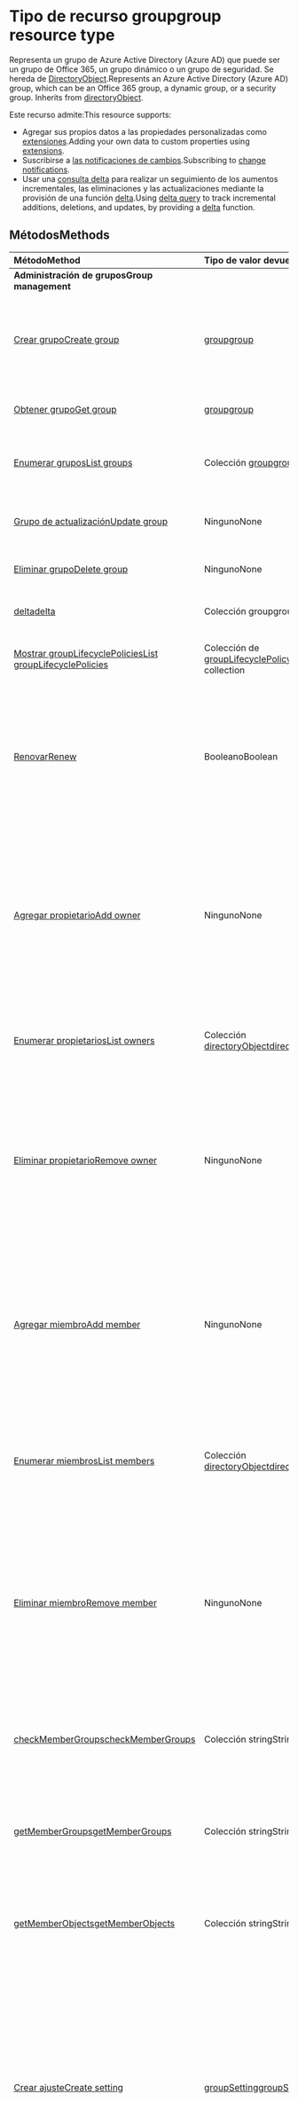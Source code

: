 # <a name="group-resource-type"></a><span data-ttu-id="93c0a-101">Tipo de recurso group</span><span class="sxs-lookup"><span data-stu-id="93c0a-101">group resource type</span></span>

<span data-ttu-id="93c0a-p101">Representa un grupo de Azure Active Directory (Azure AD) que puede ser un grupo de Office 365, un grupo dinámico o un grupo de seguridad. Se hereda de [DirectoryObject](directoryobject.md).</span><span class="sxs-lookup"><span data-stu-id="93c0a-p101">Represents an Azure Active Directory (Azure AD) group, which can be an Office 365 group, a dynamic group, or a security group. Inherits from [directoryObject](directoryobject.md).</span></span>

<span data-ttu-id="93c0a-104">Este recurso admite:</span><span class="sxs-lookup"><span data-stu-id="93c0a-104">This resource supports:</span></span>

- <span data-ttu-id="93c0a-105">Agregar sus propios datos a las propiedades personalizadas como [extensiones](../../../concepts/extensibility_overview.md).</span><span class="sxs-lookup"><span data-stu-id="93c0a-105">Adding your own data to custom properties using [extensions](../../../concepts/extensibility_overview.md).</span></span>
- <span data-ttu-id="93c0a-106">Suscribirse a [las notificaciones de cambios](../../../concepts/webhooks.md).</span><span class="sxs-lookup"><span data-stu-id="93c0a-106">Subscribing to [change notifications](../../../concepts/webhooks.md).</span></span>
- <span data-ttu-id="93c0a-107">Usar una [consulta delta](../../../concepts/delta_query_overview.md) para realizar un seguimiento de los aumentos incrementales, las eliminaciones y las actualizaciones mediante la provisión de una función [delta](../api/user_delta.md).</span><span class="sxs-lookup"><span data-stu-id="93c0a-107">Using [delta query](../../../concepts/delta_query_overview.md) to track incremental additions, deletions, and updates, by providing a [delta](../api/user_delta.md) function.</span></span>


## <a name="methods"></a><span data-ttu-id="93c0a-108">Métodos</span><span class="sxs-lookup"><span data-stu-id="93c0a-108">Methods</span></span>

| <span data-ttu-id="93c0a-109">Método</span><span class="sxs-lookup"><span data-stu-id="93c0a-109">Method</span></span>       | <span data-ttu-id="93c0a-110">Tipo de valor devuelto</span><span class="sxs-lookup"><span data-stu-id="93c0a-110">Return Type</span></span>  |<span data-ttu-id="93c0a-111">Descripción</span><span class="sxs-lookup"><span data-stu-id="93c0a-111">Description</span></span>|
|:---------------|:--------|:----------|
|<span data-ttu-id="93c0a-112">**Administración de grupos**</span><span class="sxs-lookup"><span data-stu-id="93c0a-112">**Group management**</span></span>| | |
|[<span data-ttu-id="93c0a-113">Crear grupo</span><span class="sxs-lookup"><span data-stu-id="93c0a-113">Create group</span></span>](../api/group_post_groups.md) | [<span data-ttu-id="93c0a-114">group</span><span class="sxs-lookup"><span data-stu-id="93c0a-114">group</span></span>](group.md) |<span data-ttu-id="93c0a-115">Crea un grupo.</span><span class="sxs-lookup"><span data-stu-id="93c0a-115">Create a new group.</span></span> <span data-ttu-id="93c0a-116">Puede ser un grupo, un grupo dinámico o un grupo de seguridad de Office 365.</span><span class="sxs-lookup"><span data-stu-id="93c0a-116">It can be an Office 365 group, dynamic group, or security group.</span></span>|
|[<span data-ttu-id="93c0a-117">Obtener grupo</span><span class="sxs-lookup"><span data-stu-id="93c0a-117">Get group</span></span>](../api/group_get.md) | [<span data-ttu-id="93c0a-118">group</span><span class="sxs-lookup"><span data-stu-id="93c0a-118">group</span></span>](group.md) |<span data-ttu-id="93c0a-119">Lee las propiedades de un objeto de grupo.</span><span class="sxs-lookup"><span data-stu-id="93c0a-119">Read properties of a group object.</span></span>|
|[<span data-ttu-id="93c0a-120">Enumerar grupos</span><span class="sxs-lookup"><span data-stu-id="93c0a-120">List groups</span></span>](../api/group_list.md) |<span data-ttu-id="93c0a-121">Colección [group](group.md)</span><span class="sxs-lookup"><span data-stu-id="93c0a-121">[group](group.md) collection</span></span> |<span data-ttu-id="93c0a-122">Enumera los objetos de grupo y sus propiedades.</span><span class="sxs-lookup"><span data-stu-id="93c0a-122">List group objects and their properties.</span></span>|
|[<span data-ttu-id="93c0a-123">Grupo de actualización</span><span class="sxs-lookup"><span data-stu-id="93c0a-123">Update group</span></span>](../api/group_update.md) | <span data-ttu-id="93c0a-124">Ninguno</span><span class="sxs-lookup"><span data-stu-id="93c0a-124">None</span></span> |<span data-ttu-id="93c0a-125">Actualiza las propiedades de un objeto de grupo.</span><span class="sxs-lookup"><span data-stu-id="93c0a-125">Update the properties of a group object.</span></span> |
|[<span data-ttu-id="93c0a-126">Eliminar grupo</span><span class="sxs-lookup"><span data-stu-id="93c0a-126">Delete group</span></span>](../api/group_delete.md) | <span data-ttu-id="93c0a-127">Ninguno</span><span class="sxs-lookup"><span data-stu-id="93c0a-127">None</span></span> |<span data-ttu-id="93c0a-128">Elimina el objeto de grupo.</span><span class="sxs-lookup"><span data-stu-id="93c0a-128">Delete group object.</span></span> |
|[<span data-ttu-id="93c0a-129">delta</span><span class="sxs-lookup"><span data-stu-id="93c0a-129">delta</span></span>](../api/group_delta.md)|<span data-ttu-id="93c0a-130">Colección group</span><span class="sxs-lookup"><span data-stu-id="93c0a-130">group collection</span></span>| <span data-ttu-id="93c0a-131">Obtiene los cambios incrementales de grupos.</span><span class="sxs-lookup"><span data-stu-id="93c0a-131">Get incremental changes for groups.</span></span> |
|[<span data-ttu-id="93c0a-132">Mostrar groupLifecyclePolicies</span><span class="sxs-lookup"><span data-stu-id="93c0a-132">List groupLifecyclePolicies</span></span>](../api/group_list_grouplifecyclepolicies.md) |<span data-ttu-id="93c0a-133">Colección de [groupLifecyclePolicy](grouplifecyclepolicy.md)</span><span class="sxs-lookup"><span data-stu-id="93c0a-133">[groupLifecyclePolicy](grouplifecyclepolicy.md) collection</span></span>| <span data-ttu-id="93c0a-134">Muestra las directivas de ciclo de vida del grupo.</span><span class="sxs-lookup"><span data-stu-id="93c0a-134">List group lifecycle policies.</span></span> |
|[<span data-ttu-id="93c0a-135">Renovar</span><span class="sxs-lookup"><span data-stu-id="93c0a-135">Renew</span></span>](../api/group_renew.md)|<span data-ttu-id="93c0a-136">Booleano</span><span class="sxs-lookup"><span data-stu-id="93c0a-136">Boolean</span></span>|<span data-ttu-id="93c0a-137">Renueva la expiración de un grupo.</span><span class="sxs-lookup"><span data-stu-id="93c0a-137">Renews a group's expiration.</span></span> <span data-ttu-id="93c0a-138">Cuando se renueva un grupo, la expiración del grupo se amplía por el número de días definidos en la directiva.</span><span class="sxs-lookup"><span data-stu-id="93c0a-138">When a group is renewed, the group expiration is extended by the number of days defined in the policy.</span></span>|
|[<span data-ttu-id="93c0a-139">Agregar propietario</span><span class="sxs-lookup"><span data-stu-id="93c0a-139">Add owner</span></span>](../api/group_post_owners.md) |<span data-ttu-id="93c0a-140">Ninguno</span><span class="sxs-lookup"><span data-stu-id="93c0a-140">None</span></span>| <span data-ttu-id="93c0a-141">Agrega un nuevo propietario al grupo al publicarlo en la propiedad de navegación **owners** (se admite solo para grupos de seguridad y grupos de seguridad habilitados para correo).</span><span class="sxs-lookup"><span data-stu-id="93c0a-141">Add a new owner for the group by posting to the **owners** navigation property (supported for security groups and mail-enabled security groups only).</span></span>|
|[<span data-ttu-id="93c0a-142">Enumerar propietarios</span><span class="sxs-lookup"><span data-stu-id="93c0a-142">List owners</span></span>](../api/group_list_owners.md) |<span data-ttu-id="93c0a-143">Colección [directoryObject](directoryobject.md)</span><span class="sxs-lookup"><span data-stu-id="93c0a-143">[directoryObject](directoryobject.md) collection</span></span>| <span data-ttu-id="93c0a-144">Obtiene los propietarios del grupo desde la propiedad de navegación **owners**.</span><span class="sxs-lookup"><span data-stu-id="93c0a-144">Get the owners of the group from the **owners** navigation property.</span></span>|
|[<span data-ttu-id="93c0a-145">Eliminar propietario</span><span class="sxs-lookup"><span data-stu-id="93c0a-145">Remove owner</span></span>](../api/group_delete_owners.md) | <span data-ttu-id="93c0a-146">Ninguno</span><span class="sxs-lookup"><span data-stu-id="93c0a-146">None</span></span> |<span data-ttu-id="93c0a-147">Elimina a un propietario de un grupo de Office 365, un grupo de seguridad o un grupo de seguridad habilitado para correo a través de la propiedad de navegación **owners**.</span><span class="sxs-lookup"><span data-stu-id="93c0a-147">Remove an owner from an Office 365 group, a security group or a mail-enabled security group through the **owners** navigation property.</span></span>|
|[<span data-ttu-id="93c0a-148">Agregar miembro</span><span class="sxs-lookup"><span data-stu-id="93c0a-148">Add member</span></span>](../api/group_post_members.md) |<span data-ttu-id="93c0a-149">Ninguno</span><span class="sxs-lookup"><span data-stu-id="93c0a-149">None</span></span>| <span data-ttu-id="93c0a-150">Agrega un usuario o grupo a este grupo publicándolo en la propiedad de navegación **members** (compatible solo con grupos de seguridad y grupos de seguridad habilitados para correo).</span><span class="sxs-lookup"><span data-stu-id="93c0a-150">Add a user or group to this group by posting to the **members** navigation property (supported for security groups and mail-enabled security groups only).</span></span>|
|[<span data-ttu-id="93c0a-151">Enumerar miembros</span><span class="sxs-lookup"><span data-stu-id="93c0a-151">List members</span></span>](../api/group_list_members.md) |<span data-ttu-id="93c0a-152">Colección [directoryObject](directoryobject.md)</span><span class="sxs-lookup"><span data-stu-id="93c0a-152">[directoryObject](directoryobject.md) collection</span></span>| <span data-ttu-id="93c0a-153">Obtiene los usuarios y grupos que son miembros directos de este grupo desde la propiedad de navegación **members**.</span><span class="sxs-lookup"><span data-stu-id="93c0a-153">Get the users and groups that are direct members of this group from the **members** navigation property.</span></span>|
|[<span data-ttu-id="93c0a-154">Eliminar miembro</span><span class="sxs-lookup"><span data-stu-id="93c0a-154">Remove member</span></span>](../api/group_delete_members.md) | <span data-ttu-id="93c0a-155">Ninguno</span><span class="sxs-lookup"><span data-stu-id="93c0a-155">None</span></span> |<span data-ttu-id="93c0a-p104">Elimina a un miembro de un grupo de Office 365, un grupo de seguridad o un grupo de seguridad habilitado para correo a través de la propiedad de navegación **members**. Puede eliminar usuarios u otros grupos.</span><span class="sxs-lookup"><span data-stu-id="93c0a-p104">Remove a member from an Office 365 group, a security group or a mail-enabled security group through the **members** navigation property. You can remove users or other groups.</span></span> |
|[<span data-ttu-id="93c0a-158">checkMemberGroups</span><span class="sxs-lookup"><span data-stu-id="93c0a-158">checkMemberGroups</span></span>](../api/group_checkmembergroups.md)|<span data-ttu-id="93c0a-159">Colección string</span><span class="sxs-lookup"><span data-stu-id="93c0a-159">String collection</span></span>|<span data-ttu-id="93c0a-p105">Comprueba la pertenencia de este grupo a una lista de grupos. La función es transitiva.</span><span class="sxs-lookup"><span data-stu-id="93c0a-p105">Check this group for membership in a list of groups. The function is transitive.</span></span>|
|[<span data-ttu-id="93c0a-162">getMemberGroups</span><span class="sxs-lookup"><span data-stu-id="93c0a-162">getMemberGroups</span></span>](../api/group_getmembergroups.md)|<span data-ttu-id="93c0a-163">Colección string</span><span class="sxs-lookup"><span data-stu-id="93c0a-163">String collection</span></span>|<span data-ttu-id="93c0a-p106">Devuelve todos los grupos de los que el grupo es miembro. La función es transitiva.</span><span class="sxs-lookup"><span data-stu-id="93c0a-p106">Return all the groups that the group is a member of. The function is transitive.</span></span>|
|[<span data-ttu-id="93c0a-166">getMemberObjects</span><span class="sxs-lookup"><span data-stu-id="93c0a-166">getMemberObjects</span></span>](../api/group_getmemberobjects.md)|<span data-ttu-id="93c0a-167">Colección string</span><span class="sxs-lookup"><span data-stu-id="93c0a-167">String collection</span></span>|<span data-ttu-id="93c0a-p107">Devuelve todos los grupos de los que el grupo es miembro. La función es transitiva.</span><span class="sxs-lookup"><span data-stu-id="93c0a-p107">Return all of the groups that the group is a member of. The function is transitive.</span></span> |
|[<span data-ttu-id="93c0a-170">Crear ajuste</span><span class="sxs-lookup"><span data-stu-id="93c0a-170">Create setting</span></span>](../api/groupsetting_post_groupsettings.md) | [<span data-ttu-id="93c0a-171">groupSetting</span><span class="sxs-lookup"><span data-stu-id="93c0a-171">groupSetting</span></span>](groupsetting.md) |<span data-ttu-id="93c0a-p108">Crea un objeto de configuración según una plantilla de groupSettingTemplate. La solicitud POST debe proporcionar settingValues para toda la configuración establecida en la plantilla. Solo se pueden usar plantillas específicas de grupos para esta operación.</span><span class="sxs-lookup"><span data-stu-id="93c0a-p108">Create a setting object based on a groupSettingTemplate. The POST request must provide settingValues for all the settings defined in the template. Only groups specific templates may be used for this operation.</span></span>|
|[<span data-ttu-id="93c0a-175">Ajuste Get</span><span class="sxs-lookup"><span data-stu-id="93c0a-175">Get setting</span></span>](../api/groupsetting_get.md) | [<span data-ttu-id="93c0a-176">groupSetting</span><span class="sxs-lookup"><span data-stu-id="93c0a-176">groupSetting</span></span>](groupsetting.md) | <span data-ttu-id="93c0a-177">Lee las propiedades de un objeto de configuración específico.</span><span class="sxs-lookup"><span data-stu-id="93c0a-177">Read properties of a specific setting object.</span></span> |
|[<span data-ttu-id="93c0a-178">Configuración de la lista</span><span class="sxs-lookup"><span data-stu-id="93c0a-178">List settings</span></span>](../api/groupsetting_list.md) | <span data-ttu-id="93c0a-179">Colección de [groupSetting](groupsetting.md)</span><span class="sxs-lookup"><span data-stu-id="93c0a-179">[groupSetting](groupsetting.md) collection</span></span> | <span data-ttu-id="93c0a-180">Enumera las propiedades de todos los objetos de configuración.</span><span class="sxs-lookup"><span data-stu-id="93c0a-180">List properties of all setting objects.</span></span> |
|[<span data-ttu-id="93c0a-181">Actualizar ajuste</span><span class="sxs-lookup"><span data-stu-id="93c0a-181">Update setting</span></span>](../api/groupsetting_update.md) | [<span data-ttu-id="93c0a-182">groupSetting</span><span class="sxs-lookup"><span data-stu-id="93c0a-182">groupSetting</span></span>](groupsetting.md) | <span data-ttu-id="93c0a-183">Actualiza el objeto de configuración.</span><span class="sxs-lookup"><span data-stu-id="93c0a-183">Update a setting object.</span></span> |
|[<span data-ttu-id="93c0a-184">Eliminar ajuste</span><span class="sxs-lookup"><span data-stu-id="93c0a-184">Delete setting</span></span>](../api/groupsetting_delete.md) | <span data-ttu-id="93c0a-185">Ninguno</span><span class="sxs-lookup"><span data-stu-id="93c0a-185">None</span></span> | <span data-ttu-id="93c0a-186">Elimina un objeto de configuración.</span><span class="sxs-lookup"><span data-stu-id="93c0a-186">Delete a setting object.</span></span> |
|<span data-ttu-id="93c0a-187">**Calendario**</span><span class="sxs-lookup"><span data-stu-id="93c0a-187">**Calendar**</span></span>| | |
|[<span data-ttu-id="93c0a-188">Crear evento</span><span class="sxs-lookup"><span data-stu-id="93c0a-188">Create event</span></span>](../api/group_post_events.md) |[<span data-ttu-id="93c0a-189">evento</span><span class="sxs-lookup"><span data-stu-id="93c0a-189">event</span></span>](event.md)| <span data-ttu-id="93c0a-190">Crea un evento al publicarlo en la colección de eventos.</span><span class="sxs-lookup"><span data-stu-id="93c0a-190">Create a new event by posting to the events collection.</span></span>|
|[<span data-ttu-id="93c0a-191">Obtener evento</span><span class="sxs-lookup"><span data-stu-id="93c0a-191">Get event</span></span>](../api/group_get_event.md) |[<span data-ttu-id="93c0a-192">evento</span><span class="sxs-lookup"><span data-stu-id="93c0a-192">event</span></span>](event.md)|<span data-ttu-id="93c0a-193">Lee las propiedades de un objeto de evento.</span><span class="sxs-lookup"><span data-stu-id="93c0a-193">Read properties of an event object.</span></span>|
|[<span data-ttu-id="93c0a-194">Lista de eventos</span><span class="sxs-lookup"><span data-stu-id="93c0a-194">List events</span></span>](../api/group_list_events.md) |<span data-ttu-id="93c0a-195">Colección [event](event.md)</span><span class="sxs-lookup"><span data-stu-id="93c0a-195">[event](event.md) collection</span></span>| <span data-ttu-id="93c0a-196">Obtiene una colección de objetos de evento.</span><span class="sxs-lookup"><span data-stu-id="93c0a-196">Get an event object collection.</span></span>|
|[<span data-ttu-id="93c0a-197">Actualizar evento</span><span class="sxs-lookup"><span data-stu-id="93c0a-197">Update event</span></span>](../api/group_update_event.md) |<span data-ttu-id="93c0a-198">Ninguno</span><span class="sxs-lookup"><span data-stu-id="93c0a-198">None</span></span>|<span data-ttu-id="93c0a-199">Actualiza las propiedades del objeto de evento.</span><span class="sxs-lookup"><span data-stu-id="93c0a-199">Update the properties of an event object.</span></span>|
|[<span data-ttu-id="93c0a-200">Eliminar evento</span><span class="sxs-lookup"><span data-stu-id="93c0a-200">Delete event</span></span>](../api/group_delete_event.md) |<span data-ttu-id="93c0a-201">Ninguno</span><span class="sxs-lookup"><span data-stu-id="93c0a-201">None</span></span>|<span data-ttu-id="93c0a-202">Elimina el objeto de evento.</span><span class="sxs-lookup"><span data-stu-id="93c0a-202">Delete event object.</span></span>|
|[<span data-ttu-id="93c0a-203">Lista de calendarView</span><span class="sxs-lookup"><span data-stu-id="93c0a-203">List calendarView</span></span>](../api/group_list_calendarview.md) |<span data-ttu-id="93c0a-204">Colección de [eventos](event.md)</span><span class="sxs-lookup"><span data-stu-id="93c0a-204">[event](event.md) collection</span></span>| <span data-ttu-id="93c0a-205">Obtiene una colección de eventos en un intervalo de tiempo especificado.</span><span class="sxs-lookup"><span data-stu-id="93c0a-205">Get a collection of events in a specified time window.</span></span>|
|<span data-ttu-id="93c0a-206">**Conversaciones**</span><span class="sxs-lookup"><span data-stu-id="93c0a-206">**Conversations**</span></span>| | |
|[<span data-ttu-id="93c0a-207">Crear conversación</span><span class="sxs-lookup"><span data-stu-id="93c0a-207">Create conversation</span></span>](../api/group_post_conversations.md) |[<span data-ttu-id="93c0a-208">conversación</span><span class="sxs-lookup"><span data-stu-id="93c0a-208">conversation</span></span>](conversation.md)| <span data-ttu-id="93c0a-209">Crea una conversación al publicarla en la colección de conversaciones.</span><span class="sxs-lookup"><span data-stu-id="93c0a-209">Create a new conversation by posting to the conversations collection.</span></span>|
|[<span data-ttu-id="93c0a-210">Obtener conversación</span><span class="sxs-lookup"><span data-stu-id="93c0a-210">Get conversation</span></span>](../api/group_get_conversation.md) |[<span data-ttu-id="93c0a-211">conversación</span><span class="sxs-lookup"><span data-stu-id="93c0a-211">conversation</span></span>](conversation.md)| <span data-ttu-id="93c0a-212">Lee las propiedades de un objeto de conversación.</span><span class="sxs-lookup"><span data-stu-id="93c0a-212">Read properties of a conversation object.</span></span>|
|[<span data-ttu-id="93c0a-213">Lista de conversaciones</span><span class="sxs-lookup"><span data-stu-id="93c0a-213">List conversations</span></span>](../api/group_list_conversations.md) |<span data-ttu-id="93c0a-214">Colección de [conversaciones](conversation.md)</span><span class="sxs-lookup"><span data-stu-id="93c0a-214">[conversation](conversation.md) collection</span></span>| <span data-ttu-id="93c0a-215">Obtiene una colección de objetos de conversación.</span><span class="sxs-lookup"><span data-stu-id="93c0a-215">Get a conversation object collection.</span></span>|
|[<span data-ttu-id="93c0a-216">Eliminar conversación</span><span class="sxs-lookup"><span data-stu-id="93c0a-216">Delete conversation</span></span>](../api/group_delete_conversation.md) |<span data-ttu-id="93c0a-217">Ninguno</span><span class="sxs-lookup"><span data-stu-id="93c0a-217">None</span></span>|<span data-ttu-id="93c0a-218">Elimina un objeto de conversación.</span><span class="sxs-lookup"><span data-stu-id="93c0a-218">Delete conversation object.</span></span>|
|[<span data-ttu-id="93c0a-219">Obtener conversación</span><span class="sxs-lookup"><span data-stu-id="93c0a-219">Get thread</span></span>](../api/group_get_thread.md) |[<span data-ttu-id="93c0a-220">conversationThread</span><span class="sxs-lookup"><span data-stu-id="93c0a-220">conversationThread</span></span>](conversationthread.md)| <span data-ttu-id="93c0a-221">Lee las propiedades de un objeto de conversación.</span><span class="sxs-lookup"><span data-stu-id="93c0a-221">Read properties of a thread object.</span></span>|
|[<span data-ttu-id="93c0a-222">Lista de conversaciones</span><span class="sxs-lookup"><span data-stu-id="93c0a-222">List threads</span></span>](../api/group_list_threads.md) |<span data-ttu-id="93c0a-223">Colección [conversationThread](conversationthread.md)</span><span class="sxs-lookup"><span data-stu-id="93c0a-223">[conversationThread](conversationthread.md) collection</span></span>| <span data-ttu-id="93c0a-224">Obtiene todas las conversaciones de un grupo.</span><span class="sxs-lookup"><span data-stu-id="93c0a-224">Get all the threads of a group.</span></span>|
|[<span data-ttu-id="93c0a-225">Actualizar conversación</span><span class="sxs-lookup"><span data-stu-id="93c0a-225">Update thread</span></span>](../api/group_update_thread.md) |<span data-ttu-id="93c0a-226">Ninguno</span><span class="sxs-lookup"><span data-stu-id="93c0a-226">None</span></span>| <span data-ttu-id="93c0a-227">Actualiza las propiedades de un objeto de conversación.</span><span class="sxs-lookup"><span data-stu-id="93c0a-227">Update properties of a thread object.</span></span>|
|[<span data-ttu-id="93c0a-228">Eliminar conversación</span><span class="sxs-lookup"><span data-stu-id="93c0a-228">Delete thread</span></span>](../api/group_delete_thread.md) |<span data-ttu-id="93c0a-229">Ninguno</span><span class="sxs-lookup"><span data-stu-id="93c0a-229">None</span></span>| <span data-ttu-id="93c0a-230">Elimina un objeto de conversación.</span><span class="sxs-lookup"><span data-stu-id="93c0a-230">Delete thread object.</span></span>|
|[<span data-ttu-id="93c0a-231">Lista de acceptedSenders</span><span class="sxs-lookup"><span data-stu-id="93c0a-231">List acceptedSenders</span></span>](../api/group_list_acceptedsenders.md) |<span data-ttu-id="93c0a-232">Colección [directoryObject](directoryobject.md)</span><span class="sxs-lookup"><span data-stu-id="93c0a-232">[directoryObject](directoryobject.md) collection</span></span>| <span data-ttu-id="93c0a-233">Obtiene una lista de usuarios o grupos que se encuentran en la lista de acceptedSenders de este grupo.</span><span class="sxs-lookup"><span data-stu-id="93c0a-233">Get a list of users or groups that are in the acceptedSenders list for this group.</span></span>|
|[<span data-ttu-id="93c0a-234">Agregar acceptedSenders</span><span class="sxs-lookup"><span data-stu-id="93c0a-234">Add acceptedSender</span></span>](../api/group_post_acceptedsenders.md) |[<span data-ttu-id="93c0a-235">directoryObject</span><span class="sxs-lookup"><span data-stu-id="93c0a-235">directoryObject</span></span>](directoryobject.md)| <span data-ttu-id="93c0a-236">Agrega un usuario o grupo a la colección acceptSenders.</span><span class="sxs-lookup"><span data-stu-id="93c0a-236">Add a User or Group to the acceptSenders collection.</span></span>|
|[<span data-ttu-id="93c0a-237">Eliminar acceptedSender</span><span class="sxs-lookup"><span data-stu-id="93c0a-237">Remove acceptedSender</span></span>](../api/group_delete_acceptedsenders.md) |[<span data-ttu-id="93c0a-238">directoryObject</span><span class="sxs-lookup"><span data-stu-id="93c0a-238">directoryObject</span></span>](directoryobject.md)| <span data-ttu-id="93c0a-239">Elimina a un usuario o grupo de la colección acceptedSenders.</span><span class="sxs-lookup"><span data-stu-id="93c0a-239">Remove a User or Group from the acceptedSenders collection.</span></span>|
|[<span data-ttu-id="93c0a-240">Enumerar rejectedSenders</span><span class="sxs-lookup"><span data-stu-id="93c0a-240">List rejectedSenders</span></span>](../api/group_list_rejectedsenders.md) |<span data-ttu-id="93c0a-241">Colección [directoryObject](directoryobject.md)</span><span class="sxs-lookup"><span data-stu-id="93c0a-241">[directoryObject](directoryobject.md) collection</span></span>| <span data-ttu-id="93c0a-242">Obtiene una lista de usuarios o grupos que se encuentran en la lista de rejectedSenders de este grupo.</span><span class="sxs-lookup"><span data-stu-id="93c0a-242">Get a list of users or groups that are in the rejectedSenders list for this group.</span></span>|
|[<span data-ttu-id="93c0a-243">Agregar rejectedSender</span><span class="sxs-lookup"><span data-stu-id="93c0a-243">Add rejectedSender</span></span>](../api/group_post_rejectedsenders.md) |[<span data-ttu-id="93c0a-244">directoryObject</span><span class="sxs-lookup"><span data-stu-id="93c0a-244">directoryObject</span></span>](directoryobject.md)| <span data-ttu-id="93c0a-245">Agrega un nuevo usuario o grupo a la colección rejectedSenders.</span><span class="sxs-lookup"><span data-stu-id="93c0a-245">Add a new User or Group to the rejectedSenders collection.</span></span>|
|[<span data-ttu-id="93c0a-246">Eliminar rejectedSender</span><span class="sxs-lookup"><span data-stu-id="93c0a-246">Remove rejectedSender</span></span>](../api/group_delete_rejectedsenders.md) |[<span data-ttu-id="93c0a-247">directoryObject</span><span class="sxs-lookup"><span data-stu-id="93c0a-247">directoryObject</span></span>](directoryobject.md)| <span data-ttu-id="93c0a-248">Elimina un nuevo usuario o grupo de la colección rejectedSenders.</span><span class="sxs-lookup"><span data-stu-id="93c0a-248">Remove new new User or Group from the rejectedSenders collection.</span></span>|
|[<span data-ttu-id="93c0a-249">Crear ajuste</span><span class="sxs-lookup"><span data-stu-id="93c0a-249">Create setting</span></span>](../api/groupsetting_post_groupsettings.md) | [<span data-ttu-id="93c0a-250">groupSetting</span><span class="sxs-lookup"><span data-stu-id="93c0a-250">groupSetting</span></span>](groupsetting.md) |<span data-ttu-id="93c0a-p109">Crea un objeto de configuración según una plantilla de groupSettingTemplate. La solicitud POST debe proporcionar settingValues para toda la configuración establecida en la plantilla. Solo se pueden usar plantillas específicas de grupos para esta operación.</span><span class="sxs-lookup"><span data-stu-id="93c0a-p109">Create a setting object based on a groupSettingTemplate. The POST request must provide settingValues for all the settings defined in the template. Only groups specific templates may be used for this operation.</span></span>|
|[<span data-ttu-id="93c0a-254">Ajuste Get</span><span class="sxs-lookup"><span data-stu-id="93c0a-254">Get setting</span></span>](../api/groupsetting_get.md) | [<span data-ttu-id="93c0a-255">groupSetting</span><span class="sxs-lookup"><span data-stu-id="93c0a-255">groupSetting</span></span>](groupsetting.md) | <span data-ttu-id="93c0a-256">Lee las propiedades de un objeto de configuración específico.</span><span class="sxs-lookup"><span data-stu-id="93c0a-256">Read properties of a specific setting object.</span></span> |
|[<span data-ttu-id="93c0a-257">Configuración de la lista</span><span class="sxs-lookup"><span data-stu-id="93c0a-257">List settings</span></span>](../api/groupsetting_list.md) | <span data-ttu-id="93c0a-258">Colección de [groupSetting](groupsetting.md)</span><span class="sxs-lookup"><span data-stu-id="93c0a-258">[groupSetting](groupsetting.md) collection</span></span> | <span data-ttu-id="93c0a-259">Enumera las propiedades de todos los objetos de configuración.</span><span class="sxs-lookup"><span data-stu-id="93c0a-259">List properties of all setting objects.</span></span> |
|[<span data-ttu-id="93c0a-260">Configuración de actualización</span><span class="sxs-lookup"><span data-stu-id="93c0a-260">Update setting</span></span>](../api/groupsetting_update.md) | <span data-ttu-id="93c0a-261">Ninguno</span><span class="sxs-lookup"><span data-stu-id="93c0a-261">None</span></span> | <span data-ttu-id="93c0a-262">Actualiza el objeto de configuración.</span><span class="sxs-lookup"><span data-stu-id="93c0a-262">Update a setting object.</span></span> |
|[<span data-ttu-id="93c0a-263">Eliminar ajuste</span><span class="sxs-lookup"><span data-stu-id="93c0a-263">Delete setting</span></span>](../api/groupsetting_delete.md) | <span data-ttu-id="93c0a-264">Ninguno</span><span class="sxs-lookup"><span data-stu-id="93c0a-264">None</span></span> | <span data-ttu-id="93c0a-265">Elimina un objeto de configuración.</span><span class="sxs-lookup"><span data-stu-id="93c0a-265">Delete a setting object.</span></span> |
|<span data-ttu-id="93c0a-266">**Extensiones abiertas**</span><span class="sxs-lookup"><span data-stu-id="93c0a-266">**Open extensions**</span></span>| | |
|[<span data-ttu-id="93c0a-267">Crear extensión abierta</span><span class="sxs-lookup"><span data-stu-id="93c0a-267">Create open extension</span></span>](../api/opentypeextension_post_opentypeextension.md) |[<span data-ttu-id="93c0a-268">openTypeExtension</span><span class="sxs-lookup"><span data-stu-id="93c0a-268">openTypeExtension</span></span>](opentypeextension.md)| <span data-ttu-id="93c0a-269">Crea una extensión abierta y agrega propiedades personalizadas en una instancia nueva o un recurso existente.</span><span class="sxs-lookup"><span data-stu-id="93c0a-269">Create an open extension and add custom properties to a new or existing resource.</span></span>|
|[<span data-ttu-id="93c0a-270">Obtener extensión abierta</span><span class="sxs-lookup"><span data-stu-id="93c0a-270">Get open extension</span></span>](../api/opentypeextension_get.md) |<span data-ttu-id="93c0a-271">Colección [openTypeExtension](opentypeextension.md)</span><span class="sxs-lookup"><span data-stu-id="93c0a-271">[openTypeExtension](opentypeextension.md) collection</span></span>| <span data-ttu-id="93c0a-272">Obtiene una extensión abierta identificada por el nombre de extensión.</span><span class="sxs-lookup"><span data-stu-id="93c0a-272">Get an open extension identified by the extension name.</span></span>|
|<span data-ttu-id="93c0a-273">**Extensiones de esquema**</span><span class="sxs-lookup"><span data-stu-id="93c0a-273">**Schema extensions**</span></span>| | |
|[<span data-ttu-id="93c0a-274">Agregar valores de extensión de esquema</span><span class="sxs-lookup"><span data-stu-id="93c0a-274">Add schema extension values</span></span>](../../../concepts/extensibility_schema_groups.md) || <span data-ttu-id="93c0a-275">Crea una definición de extensión de esquema y, después, la usa para agregar datos escritos personalizados a un recurso.</span><span class="sxs-lookup"><span data-stu-id="93c0a-275">Create a schema extension definition and then use it to add custom typed data to a resource.</span></span>|
|<span data-ttu-id="93c0a-276">**Otros recursos de grupo**</span><span class="sxs-lookup"><span data-stu-id="93c0a-276">**Other group resources**</span></span>| | |
|[<span data-ttu-id="93c0a-277">Enumerar fotos</span><span class="sxs-lookup"><span data-stu-id="93c0a-277">List photos</span></span>](../api/group_list_photos.md) |<span data-ttu-id="93c0a-278">Colección [profilePhoto](photo.md)</span><span class="sxs-lookup"><span data-stu-id="93c0a-278">[profilePhoto](photo.md) collection</span></span>| <span data-ttu-id="93c0a-279">Obtiene una colección de fotos de perfil para el grupo.</span><span class="sxs-lookup"><span data-stu-id="93c0a-279">Get a collection of profile photos for the group.</span></span>|
|[<span data-ttu-id="93c0a-280">Enumerar plannerPlans</span><span class="sxs-lookup"><span data-stu-id="93c0a-280">List plannerPlans</span></span>](../api/plannergroup_list_plans.md) |<span data-ttu-id="93c0a-281">Colección [plannerPlan](plannerPlan.md)</span><span class="sxs-lookup"><span data-stu-id="93c0a-281">[plannerPlan](plannerPlan.md) collection</span></span>| <span data-ttu-id="93c0a-282">Obtiene planes de Planner que pertenecen al grupo.</span><span class="sxs-lookup"><span data-stu-id="93c0a-282">Get Planner plans owned by the group.</span></span>|
|<span data-ttu-id="93c0a-283">**Configuración de usuario**</span><span class="sxs-lookup"><span data-stu-id="93c0a-283">**User settings**</span></span>| | |
|[<span data-ttu-id="93c0a-284">addFavorite</span><span class="sxs-lookup"><span data-stu-id="93c0a-284">addFavorite</span></span>](../api/group_addfavorite.md)|<span data-ttu-id="93c0a-285">Ninguno</span><span class="sxs-lookup"><span data-stu-id="93c0a-285">None</span></span>|<span data-ttu-id="93c0a-p110">Agrega el grupo a la lista de grupos favoritos del usuario actual. Compatible solo con grupos de Office 365.</span><span class="sxs-lookup"><span data-stu-id="93c0a-p110">Add the group to the list of the current user's favorite groups. Supported for only Office 365 groups.</span></span>|
|[<span data-ttu-id="93c0a-288">removeFavorite</span><span class="sxs-lookup"><span data-stu-id="93c0a-288">removeFavorite</span></span>](../api/group_removefavorite.md)|<span data-ttu-id="93c0a-289">Ninguno</span><span class="sxs-lookup"><span data-stu-id="93c0a-289">None</span></span>|<span data-ttu-id="93c0a-p111">Quita el grupo de la lista de grupos favoritos del usuario actual. Compatible solo con grupos de Office 365.</span><span class="sxs-lookup"><span data-stu-id="93c0a-p111">Remove the group from the list of the current user's favorite groups. Supported for only Office 365 groups.</span></span>|
|[<span data-ttu-id="93c0a-292">Enumerar memberOf</span><span class="sxs-lookup"><span data-stu-id="93c0a-292">List memberOf</span></span>](../api/group_list_memberof.md) |<span data-ttu-id="93c0a-293">Colección [directoryObject](directoryobject.md)</span><span class="sxs-lookup"><span data-stu-id="93c0a-293">[directoryObject](directoryobject.md) collection</span></span>| <span data-ttu-id="93c0a-294">Obtiene los grupos y las unidades administrativas de los que el usuario es miembro directo desde la propiedad de navegación **memberOf**.</span><span class="sxs-lookup"><span data-stu-id="93c0a-294">Get the groups and administative units that this user is a direct member of, from the **memberOf** navigation property.</span></span>|
|[<span data-ttu-id="93c0a-295">subscribeByMail</span><span class="sxs-lookup"><span data-stu-id="93c0a-295">subscribeByMail</span></span>](../api/group_subscribebymail.md)|<span data-ttu-id="93c0a-296">Ninguno</span><span class="sxs-lookup"><span data-stu-id="93c0a-296">None</span></span>|<span data-ttu-id="93c0a-p112">Establece la propiedad isSubscribedByMail como **true**. Permite que el usuario actual pueda recibir conversaciones de correo electrónico. Compatible solo con grupos de Office 365.</span><span class="sxs-lookup"><span data-stu-id="93c0a-p112">Set the isSubscribedByMail property to **true**. Enabling the current user to receive email conversations. Supported for only Office 365 groups.</span></span>|
|[<span data-ttu-id="93c0a-300">unsubscribeByMail</span><span class="sxs-lookup"><span data-stu-id="93c0a-300">unsubscribeByMail</span></span>](../api/group_unsubscribebymail.md)|<span data-ttu-id="93c0a-301">Ninguno</span><span class="sxs-lookup"><span data-stu-id="93c0a-301">None</span></span>|<span data-ttu-id="93c0a-p113">Establece la propiedad isSubscribedByMail como **false**. Impide que el usuario actual pueda recibir conversaciones de correo electrónico. Compatible solo con grupos de Office 365.</span><span class="sxs-lookup"><span data-stu-id="93c0a-p113">Set the isSubscribedByMail property to **false**. Disabling the current user from receive email conversations. Supported for only Office 365 groups.</span></span>|
|[<span data-ttu-id="93c0a-305">resetUnseenCount</span><span class="sxs-lookup"><span data-stu-id="93c0a-305">resetUnseenCount</span></span>](../api/group_resetunseencount.md)|<span data-ttu-id="93c0a-306">Ninguno</span><span class="sxs-lookup"><span data-stu-id="93c0a-306">None</span></span>|<span data-ttu-id="93c0a-p114">Restablece a 0 la unseenCount de todas las publicaciones que el usuario actual no ha visto desde su última visita. Compatible solo con grupos de Office 365.</span><span class="sxs-lookup"><span data-stu-id="93c0a-p114">Reset the unseenCount to 0 of all the posts that the current user has not seen since their last visit. Supported for only Office 365 groups.</span></span>|

## <a name="properties"></a><span data-ttu-id="93c0a-309">Propiedades</span><span class="sxs-lookup"><span data-stu-id="93c0a-309">Properties</span></span>
| <span data-ttu-id="93c0a-310">Propiedad</span><span class="sxs-lookup"><span data-stu-id="93c0a-310">Property</span></span>     | <span data-ttu-id="93c0a-311">Tipo</span><span class="sxs-lookup"><span data-stu-id="93c0a-311">Type</span></span>   |<span data-ttu-id="93c0a-312">Descripción</span><span class="sxs-lookup"><span data-stu-id="93c0a-312">Description</span></span>|
|:---------------|:--------|:----------|
|<span data-ttu-id="93c0a-313">allowExternalSenders</span><span class="sxs-lookup"><span data-stu-id="93c0a-313">allowExternalSenders</span></span>|<span data-ttu-id="93c0a-314">Booleano</span><span class="sxs-lookup"><span data-stu-id="93c0a-314">Boolean</span></span>|<span data-ttu-id="93c0a-p115">El valor predeterminado es **false**. Indica si los usuarios externos a la organización pueden enviar mensajes al grupo.</span><span class="sxs-lookup"><span data-stu-id="93c0a-p115">Default is **false**. Indicates if people external to the organization can send messages to the group.</span></span>|
|<span data-ttu-id="93c0a-317">autoSubscribeNewMembers</span><span class="sxs-lookup"><span data-stu-id="93c0a-317">autoSubscribeNewMembers</span></span>|<span data-ttu-id="93c0a-318">Booleano</span><span class="sxs-lookup"><span data-stu-id="93c0a-318">Boolean</span></span>|<span data-ttu-id="93c0a-p116">El valor predeterminado es **false**. Indica si los miembros agregados al grupo se suscribirán de forma automática para recibir notificaciones por correo electrónico. Puede establecer esta propiedad en una solicitud PATCH del grupo; no la establezca en la solicitud POST inicial que crea el grupo.</span><span class="sxs-lookup"><span data-stu-id="93c0a-p116">Default is **false**. Indicates if new members added to the group will be auto-subscribed to receive email notifications. You can set this property in a PATCH request for the group; do not set it in the initial POST request that creates the group.</span></span>|
|<span data-ttu-id="93c0a-322">classification</span><span class="sxs-lookup"><span data-stu-id="93c0a-322">classification</span></span>|<span data-ttu-id="93c0a-323">Cadena</span><span class="sxs-lookup"><span data-stu-id="93c0a-323">String</span></span>|<span data-ttu-id="93c0a-p117">Describe una clasificación para el grupo (como impacto en el negocio bajo, medio o alto). Los valores válidos para esta propiedad se definen mediante la creación de un valor [setting](groupsetting.md) ClassificationList, basado en la [definición de plantilla](groupsettingtemplate.md).</span><span class="sxs-lookup"><span data-stu-id="93c0a-p117">Describes a classification for the group (such as low, medium or high business impact). Valid values for this property are defined by creating a ClassificationList [setting](groupsetting.md) value, based on the [template definition](groupsettingtemplate.md).</span></span>|
|<span data-ttu-id="93c0a-326">createdDateTime</span><span class="sxs-lookup"><span data-stu-id="93c0a-326">createdDateTime</span></span>|<span data-ttu-id="93c0a-327">DateTimeOffset</span><span class="sxs-lookup"><span data-stu-id="93c0a-327">DateTimeOffset</span></span>| <span data-ttu-id="93c0a-328">Marca de tiempo de cuando se creó el grupo.</span><span class="sxs-lookup"><span data-stu-id="93c0a-328">Timestamp of when the group was created.</span></span> <span data-ttu-id="93c0a-329">El valor no puede modificarse y se rellena automáticamente al crear el grupo.</span><span class="sxs-lookup"><span data-stu-id="93c0a-329">The value cannot be modified and is automatically populated when the group is created.</span></span> <span data-ttu-id="93c0a-330">El tipo de marca de tiempo representa la información de fecha y hora con el formato ISO 8601 y está siempre en hora UTC.</span><span class="sxs-lookup"><span data-stu-id="93c0a-330">The Timestamp type represents date and time information using ISO 8601 format and is always in UTC time.</span></span> <span data-ttu-id="93c0a-331">Por ejemplo, medianoche en la zona horaria UTC del 1 de enero de 2014 sería así: `'2014-01-01T00:00:00Z'`.</span><span class="sxs-lookup"><span data-stu-id="93c0a-331">For example, midnight UTC on Jan 1, 2014 would look like this: `'2014-01-01T00:00:00Z'`.</span></span> <span data-ttu-id="93c0a-332">Solo lectura.</span><span class="sxs-lookup"><span data-stu-id="93c0a-332">Read-only.</span></span> |
|<span data-ttu-id="93c0a-333">descripción</span><span class="sxs-lookup"><span data-stu-id="93c0a-333">description</span></span>|<span data-ttu-id="93c0a-334">Cadena</span><span class="sxs-lookup"><span data-stu-id="93c0a-334">String</span></span>|<span data-ttu-id="93c0a-335">Una descripción opcional del grupo.</span><span class="sxs-lookup"><span data-stu-id="93c0a-335">An optional description for the group.</span></span> |
|<span data-ttu-id="93c0a-336">displayName</span><span class="sxs-lookup"><span data-stu-id="93c0a-336">displayName</span></span>|<span data-ttu-id="93c0a-337">Cadena</span><span class="sxs-lookup"><span data-stu-id="93c0a-337">String</span></span>|<span data-ttu-id="93c0a-p119">El nombre para mostrar del grupo. Esta propiedad es necesaria cuando se crea un grupo y no se puede borrar durante las actualizaciones. Es compatible con $filter y $orderby.</span><span class="sxs-lookup"><span data-stu-id="93c0a-p119">The display name for the group. This property is required when a group is created and it cannot be cleared during updates. Supports $filter and $orderby.</span></span>|
|<span data-ttu-id="93c0a-341">groupTypes</span><span class="sxs-lookup"><span data-stu-id="93c0a-341">groupTypes</span></span>|<span data-ttu-id="93c0a-342">Colección string</span><span class="sxs-lookup"><span data-stu-id="93c0a-342">String collection</span></span>| <span data-ttu-id="93c0a-p120">Especifica el tipo de grupo que se va a crear. Los valores posibles son **Unified** para crear un grupo de Office 365 o **DynamicMembership** para grupos dinámicos.  Para los demás tipos de grupos, como los grupos con seguridad habilitada y los grupos de seguridad habilitados para correo electrónico, no establezca esta propiedad. Es compatible con $filter.</span><span class="sxs-lookup"><span data-stu-id="93c0a-p120">Specifies the type of group to create. Possible values are **Unified** to create an Office 365 group, or **DynamicMembership** for dynamic groups.  For all other group types, like security-enabled groups and email-enabled security groups, do not set this property. Supports $filter.</span></span>|
|<span data-ttu-id="93c0a-347">id</span><span class="sxs-lookup"><span data-stu-id="93c0a-347">id</span></span>|<span data-ttu-id="93c0a-348">Cadena</span><span class="sxs-lookup"><span data-stu-id="93c0a-348">String</span></span>|<span data-ttu-id="93c0a-p121">El identificador único del grupo. Heredado de [directoryObject](directoryobject.md). Clave. No admite valores NULL. Solo lectura.</span><span class="sxs-lookup"><span data-stu-id="93c0a-p121">The unique identifier for the group. Inherited from [directoryObject](directoryobject.md). Key. Not nullable. Read-only.</span></span>|
|<span data-ttu-id="93c0a-354">isSubscribedByMail</span><span class="sxs-lookup"><span data-stu-id="93c0a-354">isSubscribedByMail</span></span>|<span data-ttu-id="93c0a-355">Booleano</span><span class="sxs-lookup"><span data-stu-id="93c0a-355">Boolean</span></span>|<span data-ttu-id="93c0a-p122">El valor predeterminado es **true**. Indica si el usuario actual está suscrito para recibir conversaciones de correo electrónico.</span><span class="sxs-lookup"><span data-stu-id="93c0a-p122">Default value is **true**. Indicates whether the current user is subscribed to receive email conversations.</span></span>|
|<span data-ttu-id="93c0a-358">mail</span><span class="sxs-lookup"><span data-stu-id="93c0a-358">mail</span></span>|<span data-ttu-id="93c0a-359">Cadena</span><span class="sxs-lookup"><span data-stu-id="93c0a-359">String</span></span>|<span data-ttu-id="93c0a-p123">La dirección SMTP del grupo, por ejemplo: "serviceadmins@contoso.onmicrosoft.com". Solo lectura. Es compatible con $filter.</span><span class="sxs-lookup"><span data-stu-id="93c0a-p123">The SMTP address for the group, for example, "serviceadmins@contoso.onmicrosoft.com". Read-only. Supports $filter.</span></span>|
|<span data-ttu-id="93c0a-363">mailEnabled</span><span class="sxs-lookup"><span data-stu-id="93c0a-363">mailEnabled</span></span>|<span data-ttu-id="93c0a-364">Booleano</span><span class="sxs-lookup"><span data-stu-id="93c0a-364">Boolean</span></span>|<span data-ttu-id="93c0a-p124">Especifica si el grupo está habilitado para correo. Si la propiedad **securityEnabled** también es **true**, el grupo es un grupo de seguridad habilitado para correo electrónico; en caso contrario, el grupo es un grupo de distribución de Microsoft Exchange.</span><span class="sxs-lookup"><span data-stu-id="93c0a-p124">Specifies whether the group is mail-enabled. If the **securityEnabled** property is also **true**, the group is a mail-enabled security group; otherwise, the group is a Microsoft Exchange distribution group.</span></span>|
|<span data-ttu-id="93c0a-367">mailNickname</span><span class="sxs-lookup"><span data-stu-id="93c0a-367">mailNickname</span></span>|<span data-ttu-id="93c0a-368">Cadena</span><span class="sxs-lookup"><span data-stu-id="93c0a-368">String</span></span>|<span data-ttu-id="93c0a-p125">Alias de correo del grupo, único en la organización. Esta propiedad debe especificarse al crear un grupo. Admite $filter.</span><span class="sxs-lookup"><span data-stu-id="93c0a-p125">The mail alias for the group, unique in the organization. This property must be specified when a group is created. Supports $filter.</span></span>|
|<span data-ttu-id="93c0a-372">onPremisesLastSyncDateTime</span><span class="sxs-lookup"><span data-stu-id="93c0a-372">onPremisesLastSyncDateTime</span></span>|<span data-ttu-id="93c0a-373">DateTimeOffset</span><span class="sxs-lookup"><span data-stu-id="93c0a-373">DateTimeOffset</span></span>|<span data-ttu-id="93c0a-p126">Indica la última vez que el grupo se ha sincronizado con el directorio local. El tipo de marca de tiempo representa la información de fecha y hora con el formato ISO 8601 y siempre pertenecen a la zona horaria UTC. Por ejemplo, medianoche en la zona horaria UTC del 1 de enero de 2014 sería así: `'2014-01-01T00:00:00Z'`. Solo lectura. Es compatible con $filter.</span><span class="sxs-lookup"><span data-stu-id="93c0a-p126">Indicates the last time at which the group was synced with the on-premises directory.The Timestamp type represents date and time information using ISO 8601 format and is always in UTC time. For example, midnight UTC on Jan 1, 2014 would look like this: `'2014-01-01T00:00:00Z'`. Read-only. Supports $filter.</span></span>|
|<span data-ttu-id="93c0a-378">onPremisesProvisioningErrors</span><span class="sxs-lookup"><span data-stu-id="93c0a-378">onPremisesProvisioningErrors</span></span>|<span data-ttu-id="93c0a-379">Colección [onPremisesProvisioningError](onpremisesprovisioningerror.md)</span><span class="sxs-lookup"><span data-stu-id="93c0a-379">[onPremisesProvisioningError](onpremisesprovisioningerror.md) collection</span></span>| <span data-ttu-id="93c0a-380">Errores al usar el producto de sincronización de Microsoft durante el aprovisionamiento.</span><span class="sxs-lookup"><span data-stu-id="93c0a-380">Errors when using Microsoft synchronization product during provisioning.</span></span> |
|<span data-ttu-id="93c0a-381">onPremisesSecurityIdentifier</span><span class="sxs-lookup"><span data-stu-id="93c0a-381">onPremisesSecurityIdentifier</span></span>|<span data-ttu-id="93c0a-382">Cadena</span><span class="sxs-lookup"><span data-stu-id="93c0a-382">String</span></span>|<span data-ttu-id="93c0a-p127">Contiene el identificador de seguridad local (SID) del grupo que se sincroniza desde un recurso local a la nube. Solo lectura.</span><span class="sxs-lookup"><span data-stu-id="93c0a-p127">Contains the on-premises security identifier (SID) for the group that was synchronized from on-premises to the cloud. Read-only.</span></span> |
|<span data-ttu-id="93c0a-385">onPremisesSyncEnabled</span><span class="sxs-lookup"><span data-stu-id="93c0a-385">onPremisesSyncEnabled</span></span>|<span data-ttu-id="93c0a-386">Booleano</span><span class="sxs-lookup"><span data-stu-id="93c0a-386">Boolean</span></span>|<span data-ttu-id="93c0a-p128">**true** si este grupo está sincronizado desde un directorio local; **false** si este grupo se ha sincronizado originalmente desde un directorio local, pero ya no está sincronizado; **null** si este grupo no se ha sincronizado nunca desde un directorio local (valor predeterminado). Solo lectura. Es compatible con $filter.</span><span class="sxs-lookup"><span data-stu-id="93c0a-p128">**true** if this group is synced from an on-premises directory; **false** if this group was originally synced from an on-premises directory but is no longer synced; **null** if this object has never been synced from an on-premises directory (default). Read-only. Supports $filter.</span></span>|
|<span data-ttu-id="93c0a-390">proxyAddresses</span><span class="sxs-lookup"><span data-stu-id="93c0a-390">proxyAddresses</span></span>|<span data-ttu-id="93c0a-391">Colección string</span><span class="sxs-lookup"><span data-stu-id="93c0a-391">String collection</span></span>| <span data-ttu-id="93c0a-p129">El operador **any** es necesario para las expresiones de filtro en las propiedades de varios valores. Solo lectura. No admite valores NULL. Es compatible con $filter.</span><span class="sxs-lookup"><span data-stu-id="93c0a-p129">The **any** operator is required for filter expressions on multi-valued properties. Read-only. Not nullable. Supports $filter.</span></span> |
|<span data-ttu-id="93c0a-396">renewedDateTime</span><span class="sxs-lookup"><span data-stu-id="93c0a-396">renewedDateTime</span></span>|<span data-ttu-id="93c0a-397">DateTimeOffset</span><span class="sxs-lookup"><span data-stu-id="93c0a-397">DateTimeOffset</span></span>| <span data-ttu-id="93c0a-398">Marca de tiempo de la última vez que se renovó el grupo.</span><span class="sxs-lookup"><span data-stu-id="93c0a-398">Timestamp of when the group was last renewed.</span></span> <span data-ttu-id="93c0a-399">Esto no se puede modificar directamente y solo se actualiza a través de la [acción de servicio de renovación](../api/group_renew.md).</span><span class="sxs-lookup"><span data-stu-id="93c0a-399">This cannot be modified directly and is only updated via the [renew service action](../api/group_renew.md).</span></span> <span data-ttu-id="93c0a-400">El tipo de marca de tiempo representa la información de fecha y hora con el formato ISO 8601 y está siempre en hora UTC.</span><span class="sxs-lookup"><span data-stu-id="93c0a-400">The Timestamp type represents date and time information using ISO 8601 format and is always in UTC time.</span></span> <span data-ttu-id="93c0a-401">Por ejemplo, medianoche en la zona horaria UTC del 1 de enero de 2014 sería así: `'2014-01-01T00:00:00Z'`.</span><span class="sxs-lookup"><span data-stu-id="93c0a-401">For example, midnight UTC on Jan 1, 2014 would look like this: `'2014-01-01T00:00:00Z'`.</span></span> <span data-ttu-id="93c0a-402">Solo lectura.</span><span class="sxs-lookup"><span data-stu-id="93c0a-402">Read-only.</span></span>|
|<span data-ttu-id="93c0a-403">securityEnabled</span><span class="sxs-lookup"><span data-stu-id="93c0a-403">securityEnabled</span></span>|<span data-ttu-id="93c0a-404">Booleano</span><span class="sxs-lookup"><span data-stu-id="93c0a-404">Boolean</span></span>|<span data-ttu-id="93c0a-p131">Especifica si el grupo es un grupo de seguridad. Si la propiedad **mailEnabled** también es true, el grupo es un grupo de seguridad habilitado para correo electrónico; de lo contrario, es un grupo de seguridad. Debe ser **false** para grupos de Office 365. Es compatible con $filter.</span><span class="sxs-lookup"><span data-stu-id="93c0a-p131">Specifies whether the group is a security group. If the **mailEnabled** property is also true, the group is a mail-enabled security group; otherwise it is a security group. Must be **false** for Office 365 groups. Supports $filter.</span></span>|
|<span data-ttu-id="93c0a-409">unseenCount</span><span class="sxs-lookup"><span data-stu-id="93c0a-409">unseenCount</span></span>|<span data-ttu-id="93c0a-410">Int32</span><span class="sxs-lookup"><span data-stu-id="93c0a-410">Int32</span></span>|<span data-ttu-id="93c0a-411">Número de mensajes que el usuario actual no ha visto desde su última visita.</span><span class="sxs-lookup"><span data-stu-id="93c0a-411">Count of posts that the current  user has not seen since his last visit.</span></span>|
|<span data-ttu-id="93c0a-412">visibility</span><span class="sxs-lookup"><span data-stu-id="93c0a-412">visibility</span></span>|<span data-ttu-id="93c0a-413">Cadena</span><span class="sxs-lookup"><span data-stu-id="93c0a-413">String</span></span>| <span data-ttu-id="93c0a-414">Especifica la visibilidad de un grupo de Office 365.</span><span class="sxs-lookup"><span data-stu-id="93c0a-414">Specifies the visibility of an Office 365 group.</span></span> <span data-ttu-id="93c0a-415">Los valores posibles son: **Private**, **Public**, **HiddenMembership** o vacío (que se interpreta como **Public**).</span><span class="sxs-lookup"><span data-stu-id="93c0a-415">The possible values are: **Private**, **Public**, **HiddenMembership**, or empty (which is interpreted as **Public**).</span></span>|

## <a name="relationships"></a><span data-ttu-id="93c0a-416">Relaciones</span><span class="sxs-lookup"><span data-stu-id="93c0a-416">Relationships</span></span>
| <span data-ttu-id="93c0a-417">Relación</span><span class="sxs-lookup"><span data-stu-id="93c0a-417">Relationship</span></span> | <span data-ttu-id="93c0a-418">Tipo</span><span class="sxs-lookup"><span data-stu-id="93c0a-418">Type</span></span>   |<span data-ttu-id="93c0a-419">Descripción</span><span class="sxs-lookup"><span data-stu-id="93c0a-419">Description</span></span>|
|:---------------|:--------|:----------|
|<span data-ttu-id="93c0a-420">acceptedSenders</span><span class="sxs-lookup"><span data-stu-id="93c0a-420">acceptedSenders</span></span>|<span data-ttu-id="93c0a-421">Colección [directoryObject](directoryobject.md)</span><span class="sxs-lookup"><span data-stu-id="93c0a-421">[directoryObject](directoryobject.md) collection</span></span>|<span data-ttu-id="93c0a-p133">La lista de usuarios o grupos que tienen permiso para crear publicaciones o eventos de calendario en este grupo. Si esta lista no está vacía, solo pueden publicar los usuarios o grupos enumerados en ella.</span><span class="sxs-lookup"><span data-stu-id="93c0a-p133">The list of users or groups that are allowed to create post's or calendar events in this group. If this list is non-empty then only users or groups listed here are allowed to post.</span></span>|
|<span data-ttu-id="93c0a-424">calendario</span><span class="sxs-lookup"><span data-stu-id="93c0a-424">calendar</span></span>|[<span data-ttu-id="93c0a-425">calendario</span><span class="sxs-lookup"><span data-stu-id="93c0a-425">calendar</span></span>](calendar.md)|<span data-ttu-id="93c0a-p134">El calendario del grupo. Solo lectura.</span><span class="sxs-lookup"><span data-stu-id="93c0a-p134">The group's calendar. Read-only.</span></span>|
|<span data-ttu-id="93c0a-428">calendarView</span><span class="sxs-lookup"><span data-stu-id="93c0a-428">calendarView</span></span>|<span data-ttu-id="93c0a-429">Colección [event](event.md)</span><span class="sxs-lookup"><span data-stu-id="93c0a-429">[event](event.md) collection</span></span>|<span data-ttu-id="93c0a-p135">La vista Calendario del calendario. Solo lectura.</span><span class="sxs-lookup"><span data-stu-id="93c0a-p135">The calendar view for the calendar. Read-only.</span></span>|
|<span data-ttu-id="93c0a-432">conversations</span><span class="sxs-lookup"><span data-stu-id="93c0a-432">conversations</span></span>|<span data-ttu-id="93c0a-433">Colección [conversation](conversation.md)</span><span class="sxs-lookup"><span data-stu-id="93c0a-433">[conversation](conversation.md) collection</span></span>|<span data-ttu-id="93c0a-434">Las conversaciones del grupo.</span><span class="sxs-lookup"><span data-stu-id="93c0a-434">The group's conversations.</span></span>|
|<span data-ttu-id="93c0a-435">createdOnBehalfOf</span><span class="sxs-lookup"><span data-stu-id="93c0a-435">createdOnBehalfOf</span></span>|[<span data-ttu-id="93c0a-436">directoryObject</span><span class="sxs-lookup"><span data-stu-id="93c0a-436">directoryObject</span></span>](directoryobject.md)| <span data-ttu-id="93c0a-p136">El usuario (o la aplicación) que creó el grupo. NOTA: No se establece si el usuario es un administrador. Solo lectura.</span><span class="sxs-lookup"><span data-stu-id="93c0a-p136">The user (or application) that created the group. NOTE: This is not set if the user is an administrator. Read-only.</span></span>|
|<span data-ttu-id="93c0a-440">drive</span><span class="sxs-lookup"><span data-stu-id="93c0a-440">drive</span></span>|[<span data-ttu-id="93c0a-441">drive</span><span class="sxs-lookup"><span data-stu-id="93c0a-441">drive</span></span>](drive.md)|<span data-ttu-id="93c0a-442">La unidad predeterminada del grupo.</span><span class="sxs-lookup"><span data-stu-id="93c0a-442">The group's drive. Read-only.</span></span> <span data-ttu-id="93c0a-443">Solo lectura.</span><span class="sxs-lookup"><span data-stu-id="93c0a-443">Read-only.</span></span>|
|<span data-ttu-id="93c0a-444">drives</span><span class="sxs-lookup"><span data-stu-id="93c0a-444">drives</span></span>|<span data-ttu-id="93c0a-445">Colección [drive](drive.md)</span><span class="sxs-lookup"><span data-stu-id="93c0a-445">[drive](drive.md) collection</span></span>|<span data-ttu-id="93c0a-446">Las unidades del grupo.</span><span class="sxs-lookup"><span data-stu-id="93c0a-446">The group's drives.</span></span> <span data-ttu-id="93c0a-447">Solo lectura.</span><span class="sxs-lookup"><span data-stu-id="93c0a-447">Read-only.</span></span>|
|<span data-ttu-id="93c0a-448">events</span><span class="sxs-lookup"><span data-stu-id="93c0a-448">events</span></span>|<span data-ttu-id="93c0a-449">Colección [event](event.md)</span><span class="sxs-lookup"><span data-stu-id="93c0a-449">[event](event.md) collection</span></span>|<span data-ttu-id="93c0a-450">Los eventos de calendario del grupo.</span><span class="sxs-lookup"><span data-stu-id="93c0a-450">The group's calendar events.</span></span>|
|<span data-ttu-id="93c0a-451">extensions</span><span class="sxs-lookup"><span data-stu-id="93c0a-451">extensions</span></span>|<span data-ttu-id="93c0a-452">Colección [Extension](extension.md)</span><span class="sxs-lookup"><span data-stu-id="93c0a-452">[extension](extension.md) collection</span></span>|<span data-ttu-id="93c0a-p139">La colección de extensiones abiertas definidas para el grupo. Solo lectura. Admite valores NULL.</span><span class="sxs-lookup"><span data-stu-id="93c0a-p139">The collection of open extensions defined for the group. Read-only. Nullable.</span></span>|
|<span data-ttu-id="93c0a-456">groupLifecyclePolicies</span><span class="sxs-lookup"><span data-stu-id="93c0a-456">List groupLifecyclePolicies</span></span>|<span data-ttu-id="93c0a-457">Colección de [groupLifecyclePolicy](groupLifecyclePolicy.md)</span><span class="sxs-lookup"><span data-stu-id="93c0a-457">[groupLifecyclePolicy](groupLifecyclePolicy.md) collection</span></span>|<span data-ttu-id="93c0a-458">La colección de las directivas de ciclo de vida para este grupo.</span><span class="sxs-lookup"><span data-stu-id="93c0a-458">The collection of lifecycle policies for this group.</span></span> <span data-ttu-id="93c0a-459">Solo lectura.</span><span class="sxs-lookup"><span data-stu-id="93c0a-459">Read-only.</span></span> <span data-ttu-id="93c0a-460">Admite valores NULL.</span><span class="sxs-lookup"><span data-stu-id="93c0a-460">Nullable.</span></span>|
|<span data-ttu-id="93c0a-461">memberOf</span><span class="sxs-lookup"><span data-stu-id="93c0a-461">memberOf</span></span>|<span data-ttu-id="93c0a-462">Colección [directoryObject](directoryobject.md)</span><span class="sxs-lookup"><span data-stu-id="93c0a-462">[directoryObject](directoryobject.md) collection</span></span>|<span data-ttu-id="93c0a-p141">Grupos a los que pertenece este grupo. Métodos HTTP: GET (compatible con todos los grupos). Solo lectura. Admite valores NULL.</span><span class="sxs-lookup"><span data-stu-id="93c0a-p141">Groups that this group is a member of. HTTP Methods: GET (supported for all groups). Read-only. Nullable.</span></span>|
|<span data-ttu-id="93c0a-467">members</span><span class="sxs-lookup"><span data-stu-id="93c0a-467">members</span></span>|<span data-ttu-id="93c0a-468">Colección [directoryObject](directoryobject.md)</span><span class="sxs-lookup"><span data-stu-id="93c0a-468">[directoryObject](directoryobject.md) collection</span></span>| <span data-ttu-id="93c0a-p142">Los usuarios y los grupos que son miembros de este grupo. Métodos HTTP: GET (compatible con todos los grupos), POST (compatible con grupos de Office 365, grupos de seguridad y los grupos de seguridad habilitados para correo), DELETE (compatible con grupos de Office 365 y grupos de seguridad). Admite valores NULL.</span><span class="sxs-lookup"><span data-stu-id="93c0a-p142">Users and groups that are members of this group. HTTP Methods: GET (supported for all groups), POST (supported for Office 365 groups, security groups and mail-enabled security groups), DELETE (supported for Office 365 groups and security groups) Nullable.</span></span>|
|<span data-ttu-id="93c0a-471">onenote</span><span class="sxs-lookup"><span data-stu-id="93c0a-471">onenote</span></span>|[<span data-ttu-id="93c0a-472">Onenote</span><span class="sxs-lookup"><span data-stu-id="93c0a-472">OneNote</span></span>](onenote.md)| <span data-ttu-id="93c0a-473">Solo lectura.</span><span class="sxs-lookup"><span data-stu-id="93c0a-473">Read-only.</span></span>|
|<span data-ttu-id="93c0a-474">owners</span><span class="sxs-lookup"><span data-stu-id="93c0a-474">owners</span></span>|<span data-ttu-id="93c0a-475">Colección [directoryObject](directoryobject.md)</span><span class="sxs-lookup"><span data-stu-id="93c0a-475">[directoryObject](directoryobject.md) collection</span></span>|<span data-ttu-id="93c0a-p143">Los propietarios del grupo. Los propietarios son un conjunto de usuarios no administradores que tienen permiso para modificar este objeto. Limitado a 10 propietarios. Métodos HTTP: GET (compatible con todos los grupos), POST (compatible con grupos de Office 365, grupos de seguridad y los grupos de seguridad habilitados para correo), DELETE (compatible con grupos de Office 365 y grupos de seguridad). Admite valores NULL.</span><span class="sxs-lookup"><span data-stu-id="93c0a-p143">The owners of the group. The owners are a set of non-admin users who are allowed to modify this object. Limited to 10 owners. HTTP Methods: GET (supported for all groups), POST (supported for Office 365 groups, security groups and mail-enabled security groups), DELETE (supported for Office 365 groups and security groups). Nullable.</span></span>|
|<span data-ttu-id="93c0a-481">photo</span><span class="sxs-lookup"><span data-stu-id="93c0a-481">photo</span></span>|[<span data-ttu-id="93c0a-482">profilePhoto</span><span class="sxs-lookup"><span data-stu-id="93c0a-482">profilePhoto</span></span>](profilephoto.md)| <span data-ttu-id="93c0a-483">La foto de perfil del grupo.</span><span class="sxs-lookup"><span data-stu-id="93c0a-483">The group's profile photo</span></span> |
|<span data-ttu-id="93c0a-484">photos</span><span class="sxs-lookup"><span data-stu-id="93c0a-484">photos</span></span>|<span data-ttu-id="93c0a-485">Colección [profilePhoto](profilephoto.md)</span><span class="sxs-lookup"><span data-stu-id="93c0a-485">[profilePhoto](profilephoto.md) collection</span></span>| <span data-ttu-id="93c0a-p144">Las fotos de perfil que pertenecen al grupo. Solo lectura. Admite valores NULL.</span><span class="sxs-lookup"><span data-stu-id="93c0a-p144">The profile photos owned by the group. Read-only. Nullable.</span></span>|
|<span data-ttu-id="93c0a-489">planner</span><span class="sxs-lookup"><span data-stu-id="93c0a-489">planner</span></span>|[<span data-ttu-id="93c0a-490">plannerGroup</span><span class="sxs-lookup"><span data-stu-id="93c0a-490">plannerGroup</span></span>](plannergroup.md)| <span data-ttu-id="93c0a-491">Punto de entrada al recurso de Planner que puede existir para un grupo unificado.</span><span class="sxs-lookup"><span data-stu-id="93c0a-491">Entry-point to Planner resource that might exist for a Unified Group.</span></span>|
|<span data-ttu-id="93c0a-492">rejectedSenders</span><span class="sxs-lookup"><span data-stu-id="93c0a-492">rejectedSenders</span></span>|<span data-ttu-id="93c0a-493">Colección [directoryObject](directoryobject.md)</span><span class="sxs-lookup"><span data-stu-id="93c0a-493">[directoryObject](directoryobject.md) collection</span></span>|<span data-ttu-id="93c0a-p145">La lista de usuarios o grupos que no tienen permiso para crear publicaciones o eventos de calendario en este grupo. Admite valores NULL</span><span class="sxs-lookup"><span data-stu-id="93c0a-p145">The list of users or groups that are not allowed to create posts or calendar events in this group. Nullable</span></span>|
|<span data-ttu-id="93c0a-496">configuración</span><span class="sxs-lookup"><span data-stu-id="93c0a-496">settings</span></span>|<span data-ttu-id="93c0a-497">Colección de [groupSetting](groupsetting.md)</span><span class="sxs-lookup"><span data-stu-id="93c0a-497">[groupSetting](groupsetting.md) collection</span></span>| <span data-ttu-id="93c0a-p146">Solo lectura. Admite valores NULL.</span><span class="sxs-lookup"><span data-stu-id="93c0a-p146">Read-only. Nullable.</span></span>|
|<span data-ttu-id="93c0a-500">sites</span><span class="sxs-lookup"><span data-stu-id="93c0a-500">sites</span></span>|<span data-ttu-id="93c0a-501">Colección [site](site.md)</span><span class="sxs-lookup"><span data-stu-id="93c0a-501">[site](site.md) collection</span></span>|<span data-ttu-id="93c0a-p147">La lista de sitios de SharePoint de este grupo. Acceda al sitio predeterminado con /sites/root.</span><span class="sxs-lookup"><span data-stu-id="93c0a-p147">The list of SharePoint sites in this group. Access the default site with /sites/root.</span></span>|
|<span data-ttu-id="93c0a-504">threads</span><span class="sxs-lookup"><span data-stu-id="93c0a-504">threads</span></span>|<span data-ttu-id="93c0a-505">Colección [conversationThread](conversationthread.md)</span><span class="sxs-lookup"><span data-stu-id="93c0a-505">[conversationThread](conversationthread.md) collection</span></span>| <span data-ttu-id="93c0a-p148">Los hilos de conversación del grupo. Admite valores NULL.</span><span class="sxs-lookup"><span data-stu-id="93c0a-p148">The group's conversation threads. Nullable.</span></span>|

## <a name="json-representation"></a><span data-ttu-id="93c0a-508">Representación JSON</span><span class="sxs-lookup"><span data-stu-id="93c0a-508">JSON representation</span></span>

<span data-ttu-id="93c0a-509">Esta es una representación JSON del recurso.</span><span class="sxs-lookup"><span data-stu-id="93c0a-509">The following is a JSON representation of the resource.</span></span>

<!--{
  "blockType": "resource",
  "baseType": "microsoft.graph.directoryObject",
  "openType": true,
  "optionalProperties": [
    "acceptedSenders",
    "appRoleAssignments",
    "calendar",
    "calendarView",
    "conversations",
    "createdOnBehalfOf",
    "drive",
    "events",
    "extensions",
    "memberOf",
    "members",
    "onenote",
    "owners",
    "photo",
    "rejectedSenders",
    "threads"
  ],
  "keyProperty": "id",
  "@odata.type": "microsoft.graph.group",
  "@odata.annotations": [
    {
      "capabilities": {
        "changeTracking": true
      }
    },
    {
      "property": "acceptedSenders",
      "capabilities": {
        "changeTracking": false,
        "expandable": false,
        "searchable": false,
        "updatable": false
      }
    },
    {
      "property": "calendar",
      "capabilities": {
        "changeTracking": false,
        "deletable": false,
        "expandable": false,
        "insertable": false,
        "searchable": false,
        "updatable": false
      }
    },
    {
      "property": "calendarView",
      "capabilities": {
        "changeTracking": true,
        "deletable": false,
        "expandable": false,
        "insertable": false,
        "searchable": false,
        "updatable": false
      }
    },
    {
      "property": "conversations",
      "capabilities": {
        "changeTracking": false,
        "expandable": false,
        "updatable": false
      }
    },
    {
      "property": "events",
      "capabilities": {
        "changeTracking": false,
        "expandable": false,
        "searchable": false
      }
    },
    {
      "property": "photo",
      "capabilities": {
        "changeTracking": false,
        "deletable": false,
        "expandable": false,
        "insertable": false,
        "searchable": false
      }
    },
    {
      "property": "photos",
      "capabilities": {
        "changeTracking": false,
        "deletable": false,
        "expandable": false,
        "insertable": false,
        "searchable": false,
        "updatable": false
      }
    },
    {
      "property": "rejectedSenders",
      "capabilities": {
        "changeTracking": false,
        "expandable": false,
        "searchable": false,
        "updatable": false
      }
    },
    {
      "property": "threads",
      "capabilities": {
        "changeTracking": false,
        "expandable": false,
        "searchable": false,
        "updatable": false
      }
    }
  ]
}-->

```json
{
  "allowExternalSenders": false,
  "autoSubscribeNewMembers": true,
  "classification": "string",
  "createdDateTime": "String (timestamp)",
  "description": "string",
  "displayName": "string",
  "groupTypes": ["string"],
  "id": "string (identifier)",
  "isSubscribedByMail": true,
  "mail": "string",
  "mailEnabled": true,
  "mailNickname": "string",
  "onPremisesLastSyncDateTime": "String (timestamp)",
  "onPremisesProvisioningErrors": [{"@odata.type": "microsoft.graph.onPremisesProvisioningError"}],
  "onPremisesSecurityIdentifier": "string",
  "onPremisesSyncEnabled": true,
  "proxyAddresses": ["string"],
  "renewedDateTime": "String (timestamp)",
  "securityEnabled": true,
  "unseenCount": 1024,
  "visibility": "string",
  "acceptedSenders": [ { "@odata.type": "microsoft.graph.directoryObject"} ],
  "calendar": { "@odata.type": "microsoft.graph.calendar" },
  "calendarView": [{ "@odata.type": "microsoft.graph.event" }],
  "conversations": [ { "@odata.type": "microsoft.graph.conversation" }],
  "createdOnBehalfOf": { "@odata.type": "microsoft.graph.directoryObject" },
  "drive": { "@odata.type": "microsoft.graph.drive" },
  "events": [ { "@odata.type": "microsoft.graph.event" }],
  "memberOf": [ { "@odata.type": "microsoft.graph.directoryObject" } ],
  "members": [ { "@odata.type": "microsoft.graph.directoryObject" } ],
  "owners": [ { "@odata.type": "microsoft.graph.directoryObject" } ],
  "photo": { "@odata.type": "microsoft.graph.profilePhoto" },
  "rejectedSenders": [ { "@odata.type": "microsoft.graph.directoryObject" } ],
  "sites": [ { "@odata.type": "microsoft.graph.site" } ],
  "threads": [ { "@odata.type": "microsoft.graph.conversationThread" }]
}

```

## <a name="see-also"></a><span data-ttu-id="93c0a-510">Vea también</span><span class="sxs-lookup"><span data-stu-id="93c0a-510">See also</span></span>

- [<span data-ttu-id="93c0a-511">Agregar datos personalizados a los recursos mediante extensiones</span><span class="sxs-lookup"><span data-stu-id="93c0a-511">Add custom data to resources using extensions</span></span>](../../../concepts/extensibility_overview.md)
- [<span data-ttu-id="93c0a-512">Agregar datos personalizados a los usuarios mediante extensiones abiertas</span><span class="sxs-lookup"><span data-stu-id="93c0a-512">Add custom data to users using open extensions</span></span>](../../../concepts/extensibility_open_users.md)
- [<span data-ttu-id="93c0a-513">Agregar datos personalizados a los grupos mediante extensiones de esquema</span><span class="sxs-lookup"><span data-stu-id="93c0a-513">Add custom data to groups using schema extensions</span></span>](../../../concepts/extensibility_schema_groups.md)

<!-- uuid: 8fcb5dbc-d5aa-4681-8e31-b001d5168d79
2015-10-25 14:57:30 UTC -->
<!-- {
  "type": "#page.annotation",
  "description": "group resource",
  "keywords": "",
  "section": "documentation",
  "tocPath": ""
}-->
